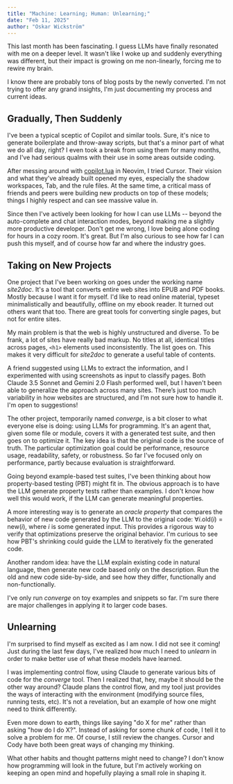 ```yaml
---
title: "Machine: Learning; Human: Unlearning;"
date: "Feb 11, 2025"
author: "Oskar Wickström"
---
```


This last month has been fascinating. I guess LLMs have finally resonated with
me on a deeper level. It wasn't like I woke up and suddenly everything was
different, but their impact is growing on me non-linearly, forcing me to rewire
my brain.

I know there are probably tons of blog posts by the newly converted. I'm not
trying to offer any grand insights, I'm just documenting my process and current
ideas.

## Gradually, Then Suddenly

I've been a typical sceptic of Copilot and similar tools. Sure, it's nice to
generate boilerplate and throw-away scripts, but that's a minor part of what we
do all day, right? I even took a break from using them for many months, and
I've had serious qualms with their use in some areas outside coding.

After messing around with
[copilot.lua](https://github.com/zbirenbaum/copilot.lua) in Neovim, I tried
Cursor. Their vision and what they've already built opened my eyes, especially
the shadow workspaces, Tab, and the rule files. At the same time, a critical
mass of friends and peers were building new products on top of these models;
things I highly respect and can see massive value in.

Since then I've actively been looking for how I can use LLMs -- beyond the
auto-complete and chat interaction modes, beyond making me a slightly more
productive developer. Don't get me wrong, I love being alone coding for hours
in a cozy room. It's great. But I'm also curious to see how far I can push this
myself, and of course how far and where the industry goes.

## Taking on New Projects

One project that I've been working on goes under the working name _site2doc_.
It's a tool that converts entire web sites into EPUB and PDF books. Mostly
because I want it for myself. I'd like to read online material, typeset
minimalistically and beautifully, offline on my ebook reader. It turned out
others want that too. There are great tools for converting single pages, but
not for entire sites.

My main problem is that the web is highly unstructured and diverse. To be
frank, a lot of sites have really bad markup. No titles at all, identical
titles across pages, `<h1>` elements used inconsistently. The list goes on.
This makes it very difficult for _site2doc_ to generate a useful table of
contents.

A friend suggested using LLMs to extract the information, and I experimented
with using screenshots as input to classify pages. Both Claude 3.5 Sonnet and
Gemini 2.0 Flash performed well, but I haven't been able to generalize the
approach across many sites. There’s just too much variability in how websites
are structured, and I’m not sure how to handle it. I'm open to suggestions!

The other project, temporarily named _converge_, is a bit closer to what
everyone else is doing: using LLMs for programming. It's an agent that, given
some file or module, covers it with a generated test suite, and then goes on to
optimize it. The key idea is that the original code is the source of truth. The
particular optimization goal could be performance, resource usage, readability,
safety, or robustness. So far I've focused only on performance, partly because
evaluation is straightforward.

Going beyond example-based test suites, I've been thinking about how
property-based testing (PBT) might fit in. The obvious approach is to have the
LLM generate property tests rather than examples. I don't know how well this
would work, if the LLM can generate meaningful properties.

A more interesting way is to generate an _oracle property_ that compares the
behavior of new code generated by the LLM to the original code: $\forall i.
\text{old}(i) = \text{new}(i)$, where $i$ is some generated input. This
provides a rigorous way to verify that optimizations preserve the original
behavior. I'm curious to see how PBT's shrinking could guide the LLM to
iteratively fix the generated code.

Another random idea: have the LLM explain existing code in natural language, 
then generate new code based only on the description. Run the old and new code
side-by-side, and see how they differ, functionally and non-functionally.

I've only run _converge_ on toy examples and snippets so far. I'm sure there
are major challenges in applying it to larger code bases.

## Unlearning

I'm surprised to find myself as excited as I am now. I did not see it coming!
Just during the last few days, I've realized how much I need to _unlearn_ in
order to make better use of what these models have learned.

I was implementing control flow, using Claude to generate various bits of code
for the _converge_ tool. Then I realized that, hey, maybe it should be the
other way around? Claude plans the control flow, and my tool just provides the
ways of interacting with the environment (modifying source files, running
tests, etc). It's not a revelation, but an example of how one might need to
think differently.

Even more down to earth, things like saying "do X for me" rather than asking
"how do I do X?". Instead of asking for some chunk of code, I tell it to solve
a problem for me. Of course, I still review the changes. Cursor and Cody have
both been great ways of changing my thinking.

What other habits and thought patterns might need to change? I don't know how
programming will look in the future, but I'm actively working on keeping an
open mind and hopefully playing a small role in shaping it.
